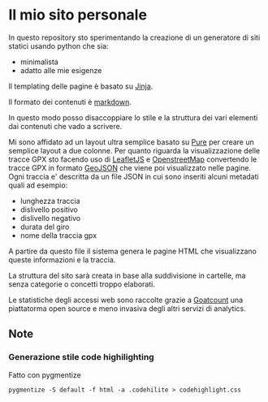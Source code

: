 # Il mio sito personale
In questo repository sto sperimentando la creazione di un generatore di siti statici usando python che sia:
* minimalista
* adatto alle mie esigenze

Il templating delle pagine è basato su [Jinja](https://jinja.palletsprojects.com).

Il formato dei contenuti è [markdown](http://daringfireball.net/projects/markdown).

In questo modo posso disaccoppiare lo stile e la struttura dei vari elementi dai contenuti che vado a scrivere.

Mi sono affidato ad un layout ultra semplice basato su [Pure](https://purecss.io/) per creare un semplice layout a due colonne.
Per quanto riguarda la visualizzazione delle tracce GPX sto facendo uso di [LeafletJS](https://leafletjs.com) e [OpenstreetMap](https://www.openstreetmap.org) convertendo le tracce GPX in formato [GeoJSON](https://geojson.org) che viene poi visualizzato nelle pagine.
Ogni traccia e' descritta da un file JSON in cui sono inseriti alcuni metadati quali ad esempio:
- lunghezza traccia
- dislivello positivo
- dislivello negativo
- durata del giro
- nome della traccia gpx

A partire da questo file il sistema genera le pagine HTML che visualizzano queste informazioni e la traccia.

La struttura del sito sarà creata in base alla suddivisione in cartelle, ma senza categorie o concetti troppo elaborati.

Le statistiche degli accessi web sono raccolte grazie a [Goatcount](https://www.goatcounter.com) una piattatorma open source e meno invasiva degli altri servizi di analytics.

## Note

### Generazione stile code highilighting
Fatto con pygmentize
```
pygmentize -S default -f html -a .codehilite > codehighlight.css
```
